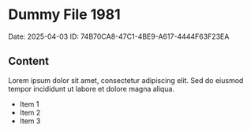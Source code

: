 # Dummy File 1981

Date: 2025-04-03
ID: 74B70CA8-47C1-4BE9-A617-4444F63F23EA

## Content

Lorem ipsum dolor sit amet, consectetur adipiscing elit.
Sed do eiusmod tempor incididunt ut labore et dolore magna aliqua.

* Item 1
* Item 2
* Item 3
